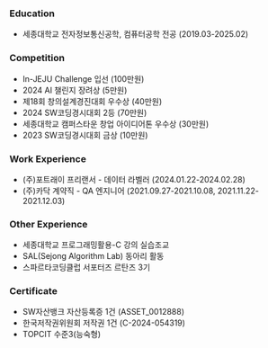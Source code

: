 ### Education
- 세종대학교 전자정보통신공학, 컴퓨터공학 전공 (2019.03-2025.02)

### Competition
- In-JEJU Challenge 입선 (100만원)
- 2024 AI 챌린지 장려상 (5만원)
- 제18회 창의설계경진대회 우수상 (40만원)
- 2024 SW코딩경시대회 2등 (70만원)
- 세종대학교 캠퍼스타운 창업 아이디어톤 우수상 (30만원)
- 2023 SW코딩경시대회 금상 (10만원)

### Work Experience
- (주)포트래이 프리랜서 - 데이터 라벨러 (2024.01.22-2024.02.28)
- (주)카닥 계약직 - QA 엔지니어 (2021.09.27-2021.10.08, 2021.11.22-2021.12.03) 

### Other Experience
- 세종대학교 프로그래밍활용-C 강의 실습조교
- SAL(Sejong Algorithm Lab) 동아리 활동
- 스파르타코딩클럽 서포터즈 르탄즈 3기

### Certificate
- SW자산뱅크 자산등록증 1건 (ASSET_0012888)
- 한국저작권위원회 저작권 1건 (C-2024-054319)
- TOPCIT 수준3(능숙형)

